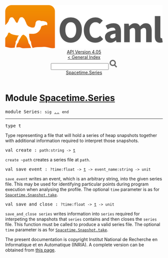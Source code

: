 <!-- ((! set title API !)) ((! set documentation !)) ((! set api !)) ((! set nobreadcrumb !)) -->
<div class="api"><header><nav class="toc brand"><a class="brand" href="https://ocaml.org/"><img src="colour-logo-gray.svg" class="svg" alt="OCaml"></a></nav><nav class="toc"><div class="toc_version"><a href="/docs" id="version-select">API Version 4.05</a></div><a href="index.html">&lt; General Index</a><div class="api_search"><input type="text" name="apisearch" id="api_search" oninput="mySearch(false);" onkeypress="this.oninput();" onclick="this.oninput();" onpaste="this.oninput();">
<img src="search_icon.svg" alt="Search" class="svg" onclick="mySearch(false)"></div>
<div id="search_results"></div><div class="toc_title"><a href="#top">Spacetime.Series</a></div><ul></ul></nav></header>

<h1>Module <a href="type_Spacetime.Series.html">Spacetime.Series</a></h1>

<pre><span class="keyword">module</span> Series: <code class="code"><span class="keyword">sig</span></code> <a href="Spacetime.Series.html">..</a> <code class="code"><span class="keyword">end</span></code></pre><hr width="100%">

<pre><span id="TYPEt"><span class="keyword">type</span> <code class="type"></code>t</span> </pre>
<div class="info ">
Type representing a file that will hold a series of heap snapshots
      together with additional information required to interpret those
      snapshots.<br>
</div>


<pre><span id="VALcreate"><span class="keyword">val</span> create</span> : <code class="type">path:string -&gt; <a href="Spacetime.Series.html#TYPEt">t</a></code></pre><div class="info ">
<code class="code">create&nbsp;~path</code> creates a series file at <code class="code">path</code>.<br>
</div>

<pre><span id="VALsave_event"><span class="keyword">val</span> save_event</span> : <code class="type">?time:float -&gt; <a href="Spacetime.Series.html#TYPEt">t</a> -&gt; event_name:string -&gt; unit</code></pre><div class="info ">
<code class="code">save_event</code> writes an event, which is an arbitrary string, into the
      given series file.  This may be used for identifying particular points
      during program execution when analysing the profile.
      The optional <code class="code">time</code> parameter is as for <a href="Spacetime.Snapshot.html#VALtake"><code class="code"><span class="constructor">Spacetime</span>.<span class="constructor">Snapshot</span>.take</code></a>.<br>
</div>

<pre><span id="VALsave_and_close"><span class="keyword">val</span> save_and_close</span> : <code class="type">?time:float -&gt; <a href="Spacetime.Series.html#TYPEt">t</a> -&gt; unit</code></pre><div class="info ">
<code class="code">save_and_close&nbsp;series</code> writes information into <code class="code">series</code> required for
      interpeting the snapshots that <code class="code">series</code> contains and then closes the
      <code class="code">series</code> file. This function must be called to produce a valid series
      file.
      The optional <code class="code">time</code> parameter is as for <a href="Spacetime.Snapshot.html#VALtake"><code class="code"><span class="constructor">Spacetime</span>.<span class="constructor">Snapshot</span>.take</code></a>.<br>
</div>
<div class="copyright">The present documentation is copyright Institut National de Recherche en Informatique et en Automatique (INRIA). A complete version can be obtained from <a href="http://caml.inria.fr/pub/docs/manual-ocaml/">this page</a>.</div></div>